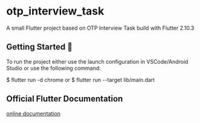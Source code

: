 # otp_interview_task

A small Flutter project based on OTP Interview Task build with Flutter 2.10.3

## Getting Started 🚀

To run the project either use the launch configuration in VSCode/Android Studio or use the following command:

$ flutter run -d chrome
or
$ flutter run --target lib/main.dart

## Official Flutter Documentation
[online documentation](https://flutter.dev/docs)
